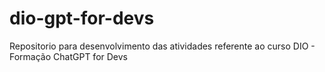 # dio-gpt-for-devs
Repositorio para desenvolvimento das atividades referente ao curso DIO - Formação ChatGPT for Devs
